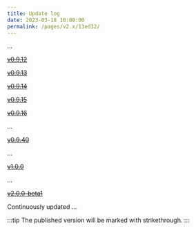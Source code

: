```yaml
---
title: Update log
date: 2023-03-18 10:00:00
permalink: /pages/v2.x/13ed32/
---
```

...

~~[v0.9.12](https://gitee.com/dromara/easy-es/releases/V0.9.12)~~

~~[v0.9.13](https://gitee.com/dromara/easy-es/releases/V0.9.13)~~

~~[v0.9.14](https://gitee.com/dromara/easy-es/releases/V0.9.14)~~

~~[v0.9.15](https://gitee.com/dromara/easy-es/releases/V0.9.15)~~

~~[v0.9.16](https://gitee.com/dromara/easy-es/releases/V0.9.16)~~

...

~~[v0.9.40](https://gitee.com/dromara/easy-es/releases/v0.9.40)~~

...

~~[v1.0.0](https://gitee.com/dromara/easy-es/releases/v1.0.0)~~

...

~~[v2.0.0-beta1](https://gitee.com/dromara/easy-es/releases/v2.0.0-beta1)~~


Continuously updated ...

:::tip
The published version will be marked with strikethrough.
:::
